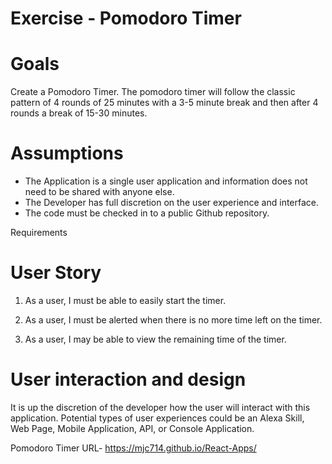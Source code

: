 
# Exercise - Pomodoro Timer

# Goals
Create a Pomodoro Timer. The pomodoro timer will follow the classic pattern of 4 rounds of 25 minutes with a 3-5 minute break and then after 4 rounds a break of 15-30 minutes.

# Assumptions
- The Application is a single user application and information does not need to be shared with anyone else.
- The Developer has full discretion on the user experience and interface.
- The code must be checked in to a public Github repository.

Requirements
# User Story
1. As a user, I must be able to easily start the timer.

2. As a user, I must be alerted when there is no more time left on the timer.

3. As a user, I may be able to view the remaining time of the timer.


# User interaction and design

It is up the discretion of the developer how the user will interact with this application. Potential types of user experiences could be an Alexa Skill, Web Page, Mobile Application, API, or Console Application.

Pomodoro Timer URL-
https://mjc714.github.io/React-Apps/
